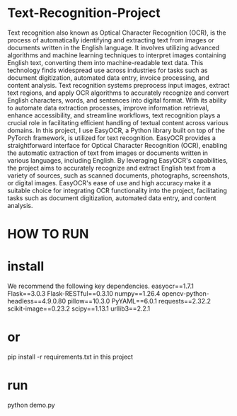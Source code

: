 # Text-Recognition-Project
Text recognition also known as Optical Character Recognition (OCR), is the process of automatically identifying and extracting text from images or documents written in the English language. It involves utilizing advanced algorithms and machine learning techniques to interpret images containing English text, converting them into machine-readable text data. This technology finds widespread use across industries for tasks such as document digitization, automated data entry, invoice processing, and content analysis. Text recognition systems preprocess input images, extract text regions, and apply OCR algorithms to accurately recognize and convert English characters, words, and sentences into digital format. With its ability to automate data extraction processes, improve information retrieval, enhance accessibility, and streamline workflows, text recognition plays a crucial role in facilitating efficient handling of textual content across various domains.
In this project, I use EasyOCR, a Python library built on top of the PyTorch framework, is utilized for text recognition. EasyOCR provides a straightforward interface for Optical Character Recognition (OCR), enabling the automatic extraction of text from images or documents written in various languages, including English. By leveraging EasyOCR's capabilities, the project aims to accurately recognize and extract English text from a variety of sources, such as scanned documents, photographs, screenshots, or digital images. EasyOCR's ease of use and high accuracy make it a suitable choice for integrating OCR functionality into the project, facilitating tasks such as document digitization, automated data entry, and content analysis.
# HOW TO RUN 
# install
We recommend the following key dependencies.
easyocr==1.7.1
Flask==3.0.3
Flask-RESTful==0.3.10
numpy==1.26.4
opencv-python-headless==4.9.0.80
pillow==10.3.0
PyYAML==6.0.1
requests==2.32.2
scikit-image==0.23.2
scipy==1.13.1
urllib3==2.2.1
# or
pip install -r requirements.txt in this project 
# run
python demo.py 

